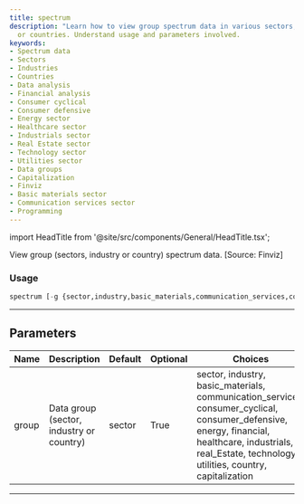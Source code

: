 ```yaml
---
title: spectrum
description: "Learn how to view group spectrum data in various sectors, industries"
  or countries. Understand usage and parameters involved.
keywords:
- Spectrum data
- Sectors
- Industries
- Countries
- Data analysis
- Financial analysis
- Consumer cyclical
- Consumer defensive
- Energy sector
- Healthcare sector
- Industrials sector
- Real Estate sector
- Technology sector
- Utilities sector
- Data groups
- Capitalization
- Finviz
- Basic materials sector
- Communication services sector
- Programming
---
```


import HeadTitle from '@site/src/components/General/HeadTitle.tsx';

<HeadTitle title="economy /spectrum - Reference | OpenBB Terminal Docs" />

View group (sectors, industry or country) spectrum data. [Source: Finviz]

### Usage

```python
spectrum [-g {sector,industry,basic_materials,communication_services,consumer_cyclical,consumer_defensive,energy,financial,healthcare,industrials,real_Estate,technology,utilities,country,capitalization}]
```

---

## Parameters

| Name | Description | Default | Optional | Choices |
| ---- | ----------- | ------- | -------- | ------- |
| group | Data group (sector, industry or country) | sector | True | sector, industry, basic_materials, communication_services, consumer_cyclical, consumer_defensive, energy, financial, healthcare, industrials, real_Estate, technology, utilities, country, capitalization |

---
